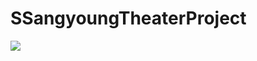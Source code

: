 # SSangyoungTheaterProject
![](https://github.com/rlawjddbs/SSangyoungTheaterProject/blob/master/readme_resource/admin_member_manager.gif)
